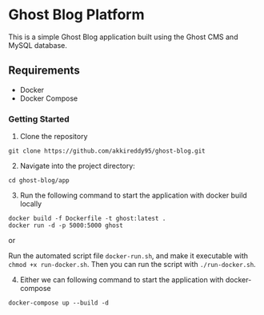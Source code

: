 # Ghost Blog Platform
This is a simple Ghost Blog application built using the Ghost CMS and MySQL database.

## Requirements
- Docker
- Docker Compose

### Getting Started
1. Clone the repository

```shell
git clone https://github.com/akkireddy95/ghost-blog.git
```

2. Navigate into the project directory:

```shell
cd ghost-blog/app
```

3. Run the following command to start the application with docker build locally

```shell
docker build -f Dockerfile -t ghost:latest .
docker run -d -p 5000:5000 ghost
```

or

Run the automated script file `docker-run.sh`, and make it executable with `chmod +x run-docker.sh`. Then you can run the script with `./run-docker.sh`.

4. Either we can following command to start the application with docker-compose

```shell
docker-compose up --build -d
```

